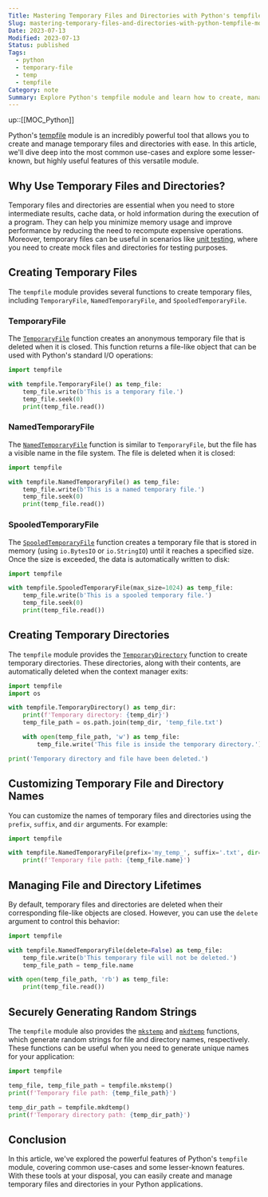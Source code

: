 ```yaml
---
Title: Mastering Temporary Files and Directories with Python's tempfile Module
Slug: mastering-temporary-files-and-directories-with-python-tempfile-module
Date: 2023-07-13
Modified: 2023-07-13
Status: published
Tags:
  - python
  - temporary-file
  - temp
  - tempfile
Category: note
Summary: Explore Python's tempfile module and learn how to create, manage, and customize temporary files and directories with ease. Master common use-cases and uncover lesser-known features of this powerful tool.
---
```


up::[[MOC_Python]]

Python's [tempfile](https://docs.python.org/3/library/tempfile.html) module is an incredibly powerful tool that allows you to create and manage temporary files and directories with ease. In this article, we'll dive deep into the most common use-cases and explore some lesser-known, but highly useful features of this versatile module.

## Why Use Temporary Files and Directories?

Temporary files and directories are essential when you need to store intermediate results, cache data, or hold information during the execution of a program. They can help you minimize memory usage and improve performance by reducing the need to recompute expensive operations. Moreover, temporary files can be useful in scenarios like [unit testing](https://en.wikipedia.org/wiki/Unit_testing), where you need to create mock files and directories for testing purposes.

## Creating Temporary Files

The `tempfile` module provides several functions to create temporary files, including `TemporaryFile`, `NamedTemporaryFile`, and `SpooledTemporaryFile`.

### TemporaryFile

The [`TemporaryFile`](https://docs.python.org/3/library/tempfile.html#tempfile.TemporaryFile) function creates an anonymous temporary file that is deleted when it is closed. This function returns a file-like object that can be used with Python's standard I/O operations:

```python
import tempfile

with tempfile.TemporaryFile() as temp_file:
    temp_file.write(b'This is a temporary file.')
    temp_file.seek(0)
    print(temp_file.read())
```

### NamedTemporaryFile

The [`NamedTemporaryFile`](https://docs.python.org/3/library/tempfile.html#tempfile.NamedTemporaryFile) function is similar to `TemporaryFile`, but the file has a visible name in the file system. The file is deleted when it is closed:

```python
import tempfile

with tempfile.NamedTemporaryFile() as temp_file:
    temp_file.write(b'This is a named temporary file.')
    temp_file.seek(0)
    print(temp_file.read())
```

### SpooledTemporaryFile

The [`SpooledTemporaryFile`](https://docs.python.org/3/library/tempfile.html#tempfile.SpooledTemporaryFile) function creates a temporary file that is stored in memory (using `io.BytesIO` or `io.StringIO`) until it reaches a specified size. Once the size is exceeded, the data is automatically written to disk:

```python
import tempfile

with tempfile.SpooledTemporaryFile(max_size=1024) as temp_file:
    temp_file.write(b'This is a spooled temporary file.')
    temp_file.seek(0)
    print(temp_file.read())
```

## Creating Temporary Directories

The `tempfile` module provides the [`TemporaryDirectory`](https://docs.python.org/3/library/tempfile.html#tempfile.TemporaryDirectory) function to create temporary directories. These directories, along with their contents, are automatically deleted when the context manager exits:

```python
import tempfile
import os

with tempfile.TemporaryDirectory() as temp_dir:
    print(f'Temporary directory: {temp_dir}')
    temp_file_path = os.path.join(temp_dir, 'temp_file.txt')

    with open(temp_file_path, 'w') as temp_file:
        temp_file.write('This file is inside the temporary directory.')

print('Temporary directory and file have been deleted.')
```

## Customizing Temporary File and Directory Names

You can customize the names of temporary files and directories using the `prefix`, `suffix`, and `dir` arguments. For example:

```python
import tempfile

with tempfile.NamedTemporaryFile(prefix='my_temp_', suffix='.txt', dir='/tmp') as temp_file:
    print(f'Temporary file path: {temp_file.name}')
```

## Managing File and Directory Lifetimes

By default, temporary files and directories are deleted when their corresponding file-like objects are closed. However, you can use the `delete` argument to control this behavior:

```python
import tempfile

with tempfile.NamedTemporaryFile(delete=False) as temp_file:
    temp_file.write(b'This temporary file will not be deleted.')
    temp_file_path = temp_file.name

with open(temp_file_path, 'rb') as temp_file:
    print(temp_file.read())
```

## Securely Generating Random Strings

The `tempfile` module also provides the [`mkstemp`](https://docs.python.org/3/library/tempfile.html#tempfile.mkstemp) and [`mkdtemp`](https://docs.python.org/3/library/tempfile.html#tempfile.mkdtemp) functions, which generate random strings for file and directory names, respectively. These functions can be useful when you need to generate unique names for your application:

```python
import tempfile

temp_file, temp_file_path = tempfile.mkstemp()
print(f'Temporary file path: {temp_file_path}')

temp_dir_path = tempfile.mkdtemp()
print(f'Temporary directory path: {temp_dir_path}')
```

## Conclusion

In this article, we've explored the powerful features of Python's `tempfile` module, covering common use-cases and some lesser-known features. With these tools at your disposal, you can easily create and manage temporary files and directories in your Python applications.
